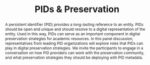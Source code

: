 ---
abstract: 'A persistent identifier (PID) provides a long-lasting reference to an entity.
  PIDs should be open and unique and should resolve to a digital representation of
  the entity. Used in this way, PIDs can serve as an important component in digital
  preservation strategies for academic resources.

  In this panel discussion, representatives from leading PID organizations will explore
  roles that PIDs can play in digital preservation strategies. We invite the participants
  to engage in a conversation on how PID providers can work with the preservation
  community, and what preservation strategies they should be deploying with PID metadata.'
creators:
- Meadows, Alice
- Hendricks, Ginny
- Cousijn, Helena
date: null
document_url: https://services.phaidra.univie.ac.at/api/object/o:1081746/download
grand_parent: iPRES
institutions: []
keywords: []
landing_page_url: https://phaidra.univie.ac.at/o:1081746
language: eng
layout: publication
license: CC BY 4.0 International
notes_url: null
parent: iPRES 2019
presentation_url: null
publication_type: paper
size: 129159
source_name: iPRES
title: 'PIDs & Preservation '
year: 2019
---